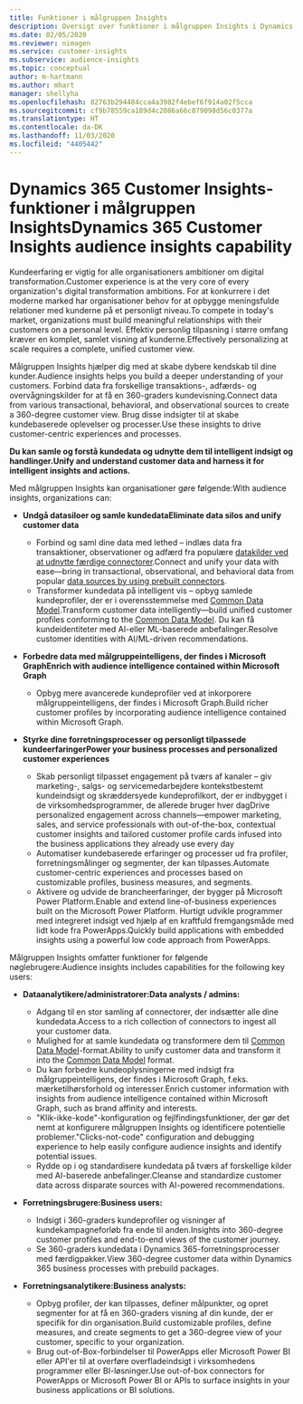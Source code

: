 ```yaml
---
title: Funktioner i målgruppen Insights
description: Oversigt over funktioner i målgruppen Insights i Dynamics 365 Customer Insights.
ms.date: 02/05/2020
ms.reviewer: nimagen
ms.service: customer-insights
ms.subservice: audience-insights
ms.topic: conceptual
author: m-hartmann
ms.author: mhart
manager: shellyha
ms.openlocfilehash: 82763b294484cca4a3982f4ebef6f914a02f5cca
ms.sourcegitcommit: cf9b78559ca189d4c2086a66c879098d56c0377a
ms.translationtype: HT
ms.contentlocale: da-DK
ms.lasthandoff: 11/03/2020
ms.locfileid: "4405442"
---
```

# <a name="dynamics-365-customer-insights-audience-insights-capability"></a><span data-ttu-id="4f60e-103">Dynamics 365 Customer Insights-funktioner i målgruppen Insights</span><span class="sxs-lookup"><span data-stu-id="4f60e-103">Dynamics 365 Customer Insights audience insights capability</span></span>

<span data-ttu-id="4f60e-104">Kundeerfaring er vigtig for alle organisationers ambitioner om digital transformation.</span><span class="sxs-lookup"><span data-stu-id="4f60e-104">Customer experience is at the very core of every organization's digital transformation ambitions.</span></span> <span data-ttu-id="4f60e-105">For at konkurrere i det moderne marked har organisationer behov for at opbygge meningsfulde relationer med kunderne på et personligt niveau.</span><span class="sxs-lookup"><span data-stu-id="4f60e-105">To compete in today's market, organizations must build meaningful relationships with their customers on a personal level.</span></span> <span data-ttu-id="4f60e-106">Effektiv personlig tilpasning i større omfang kræver en komplet, samlet visning af kunderne.</span><span class="sxs-lookup"><span data-stu-id="4f60e-106">Effectively personalizing at scale requires a complete, unified customer view.</span></span>

<span data-ttu-id="4f60e-107">Målgruppen Insights hjælper dig med at skabe dybere kendskab til dine kunder.</span><span class="sxs-lookup"><span data-stu-id="4f60e-107">Audience insights helps you build a deeper understanding of your customers.</span></span> <span data-ttu-id="4f60e-108">Forbind data fra forskellige transaktions-, adfærds- og overvågningskilder for at få en 360-graders kundevisning.</span><span class="sxs-lookup"><span data-stu-id="4f60e-108">Connect data from various transactional, behavioral, and observational sources to create a 360-degree customer view.</span></span> <span data-ttu-id="4f60e-109">Brug disse indsigter til at skabe kundebaserede oplevelser og processer.</span><span class="sxs-lookup"><span data-stu-id="4f60e-109">Use these insights to drive customer-centric experiences and processes.</span></span>

<span data-ttu-id="4f60e-110">**Du kan samle og forstå kundedata og udnytte dem til intelligent indsigt og handlinger.**</span><span class="sxs-lookup"><span data-stu-id="4f60e-110">**Unify and understand customer data and harness it for intelligent insights and actions.**</span></span>

<span data-ttu-id="4f60e-111">Med målgruppen Insights kan organisationer gøre følgende:</span><span class="sxs-lookup"><span data-stu-id="4f60e-111">With audience insights, organizations can:</span></span>  

- <span data-ttu-id="4f60e-112">**Undgå datasiloer og samle kundedata**</span><span class="sxs-lookup"><span data-stu-id="4f60e-112">**Eliminate data silos and unify customer data**</span></span>

  - <span data-ttu-id="4f60e-113">Forbind og saml dine data med lethed – indlæs data fra transaktioner, observationer og adfærd fra populære [datakilder ved at udnytte færdige connectorer](data-sources.md).</span><span class="sxs-lookup"><span data-stu-id="4f60e-113">Connect and unify your data with ease—bring in transactional, observational, and behavioral data from popular [data sources by using prebuilt connectors](data-sources.md).</span></span>
  - <span data-ttu-id="4f60e-114">Transformer kundedata på intelligent vis – opbyg samlede kundeprofiler, der er i overensstemmelse med [Common Data Model](https://docs.microsoft.com/common-data-model/).</span><span class="sxs-lookup"><span data-stu-id="4f60e-114">Transform customer data intelligently—build unified customer profiles conforming to the [Common Data Model](https://docs.microsoft.com/common-data-model/).</span></span> <span data-ttu-id="4f60e-115">Du kan få kundeidentiteter med AI-eller ML-baserede anbefalinger.</span><span class="sxs-lookup"><span data-stu-id="4f60e-115">Resolve customer identities with AI/ML-driven recommendations.</span></span>

- <span data-ttu-id="4f60e-116">**Forbedre data med målgruppeintelligens, der findes i Microsoft Graph**</span><span class="sxs-lookup"><span data-stu-id="4f60e-116">**Enrich with audience intelligence contained within Microsoft Graph**</span></span>

  - <span data-ttu-id="4f60e-117">Opbyg mere avancerede kundeprofiler ved at inkorporere målgruppeintelligens, der findes i Microsoft Graph.</span><span class="sxs-lookup"><span data-stu-id="4f60e-117">Build richer customer profiles by incorporating audience intelligence contained within Microsoft Graph.</span></span>  

- <span data-ttu-id="4f60e-118">**Styrke dine forretningsprocesser og personligt tilpassede kundeerfaringer**</span><span class="sxs-lookup"><span data-stu-id="4f60e-118">**Power your business processes and personalized customer experiences**</span></span>

  - <span data-ttu-id="4f60e-119">Skab personligt tilpasset engagement på tværs af kanaler – giv marketing-, salgs- og servicemedarbejdere kontekstbestemt kundeindsigt og skræddersyede kundeprofilkort, der er indbygget i de virksomhedsprogrammer, de allerede bruger hver dag</span><span class="sxs-lookup"><span data-stu-id="4f60e-119">Drive personalized engagement across channels—empower marketing, sales, and service professionals with out-of-the-box, contextual customer insights and tailored customer profile cards infused into the business applications they already use every day</span></span>
  - <span data-ttu-id="4f60e-120">Automatiser kundebaserede erfaringer og processer ud fra profiler, forretningsmålinger og segmenter, der kan tilpasses.</span><span class="sxs-lookup"><span data-stu-id="4f60e-120">Automate customer-centric experiences and processes based on customizable profiles, business measures, and segments.</span></span>
  - <span data-ttu-id="4f60e-121">Aktivere og udvide de brancheerfaringer, der bygger på Microsoft Power Platform.</span><span class="sxs-lookup"><span data-stu-id="4f60e-121">Enable and extend line-of-business experiences built on the Microsoft Power Platform.</span></span> <span data-ttu-id="4f60e-122">Hurtigt udvikle programmer med integreret indsigt ved hjælp af en kraftfuld fremgangsmåde med lidt kode fra PowerApps.</span><span class="sxs-lookup"><span data-stu-id="4f60e-122">Quickly build applications with embedded insights using a powerful low code approach from PowerApps.</span></span>  

<span data-ttu-id="4f60e-123">Målgruppen Insights omfatter funktioner for følgende nøglebrugere:</span><span class="sxs-lookup"><span data-stu-id="4f60e-123">Audience insights includes capabilities for the following key users:</span></span>

- <span data-ttu-id="4f60e-124">**Dataanalytikere/administratorer:**</span><span class="sxs-lookup"><span data-stu-id="4f60e-124">**Data analysts / admins:**</span></span>

  - <span data-ttu-id="4f60e-125">Adgang til en stor samling af connectorer, der indsætter alle dine kundedata.</span><span class="sxs-lookup"><span data-stu-id="4f60e-125">Access to a rich collection of connectors to ingest all your customer data.</span></span>
  - <span data-ttu-id="4f60e-126">Mulighed for at samle kundedata og transformere dem til [Common Data Model](https://docs.microsoft.com/common-data-model/)-format.</span><span class="sxs-lookup"><span data-stu-id="4f60e-126">Ability to unify customer data and transform it into the [Common Data Model](https://docs.microsoft.com/common-data-model/) format.</span></span>
  - <span data-ttu-id="4f60e-127">Du kan forbedre kundeoplysningerne med indsigt fra målgruppeintelligens, der findes i Microsoft Graph, f.eks. mærketilhørsforhold og interesser.</span><span class="sxs-lookup"><span data-stu-id="4f60e-127">Enrich customer information with insights from audience intelligence contained within Microsoft Graph, such as brand affinity and interests.</span></span>
  - <span data-ttu-id="4f60e-128">"Klik-ikke-kode"-konfiguration og fejlfindingsfunktioner, der gør det nemt at konfigurere målgruppen Insights og identificere potentielle problemer.</span><span class="sxs-lookup"><span data-stu-id="4f60e-128">"Clicks-not-code" configuration and debugging experience to help easily configure audience insights and identify potential issues.</span></span>
  - <span data-ttu-id="4f60e-129">Rydde op i og standardisere kundedata på tværs af forskellige kilder med AI-baserede anbefalinger.</span><span class="sxs-lookup"><span data-stu-id="4f60e-129">Cleanse and standardize customer data across disparate sources with AI-powered recommendations.</span></span>  

- <span data-ttu-id="4f60e-130">**Forretningsbrugere:**</span><span class="sxs-lookup"><span data-stu-id="4f60e-130">**Business users:**</span></span>

  - <span data-ttu-id="4f60e-131">Indsigt i 360-graders kundeprofiler og visninger af kundekampagneforløb fra ende til anden.</span><span class="sxs-lookup"><span data-stu-id="4f60e-131">Insights into 360-degree customer profiles and end-to-end views of the customer journey.</span></span>
  - <span data-ttu-id="4f60e-132">Se 360-graders kundedata i Dynamics 365-forretningsprocesser med færdigpakker.</span><span class="sxs-lookup"><span data-stu-id="4f60e-132">View 360-degree customer data within Dynamics 365 business processes with prebuild packages.</span></span>

- <span data-ttu-id="4f60e-133">**Forretningsanalytikere:**</span><span class="sxs-lookup"><span data-stu-id="4f60e-133">**Business analysts:**</span></span>

  - <span data-ttu-id="4f60e-134">Opbyg profiler, der kan tilpasses, definer målpunkter, og opret segmenter for at få en 360-graders visning af din kunde, der er specifik for din organisation.</span><span class="sxs-lookup"><span data-stu-id="4f60e-134">Build customizable profiles, define measures, and create segments to get a 360-degree view of your customer, specific to your organization.</span></span>  
  - <span data-ttu-id="4f60e-135">Brug out-of-Box-forbindelser til PowerApps eller Microsoft Power BI eller API'er til at overføre overfladeindsigt i virksomhedens programmer eller BI-løsninger.</span><span class="sxs-lookup"><span data-stu-id="4f60e-135">Use out-of-box connectors for PowerApps or Microsoft Power BI or APIs to surface insights in your business applications or BI solutions.</span></span>  
